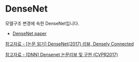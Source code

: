 # DenseNet

모델구조 변경에 속한 DenseNet입니다.

- [DenseNet paper](https://arxiv.org/pdf/1608.06993.pdf)

[참고자료 - [논문 읽기] DenseNet(2017) 리뷰, Densely Connected](https://deep-learning-study.tistory.com/528)

[참고자료 - [DNN] Densenet 논문리뷰 및 구현 (CVPR2017)](https://csm-kr.tistory.com/10)
